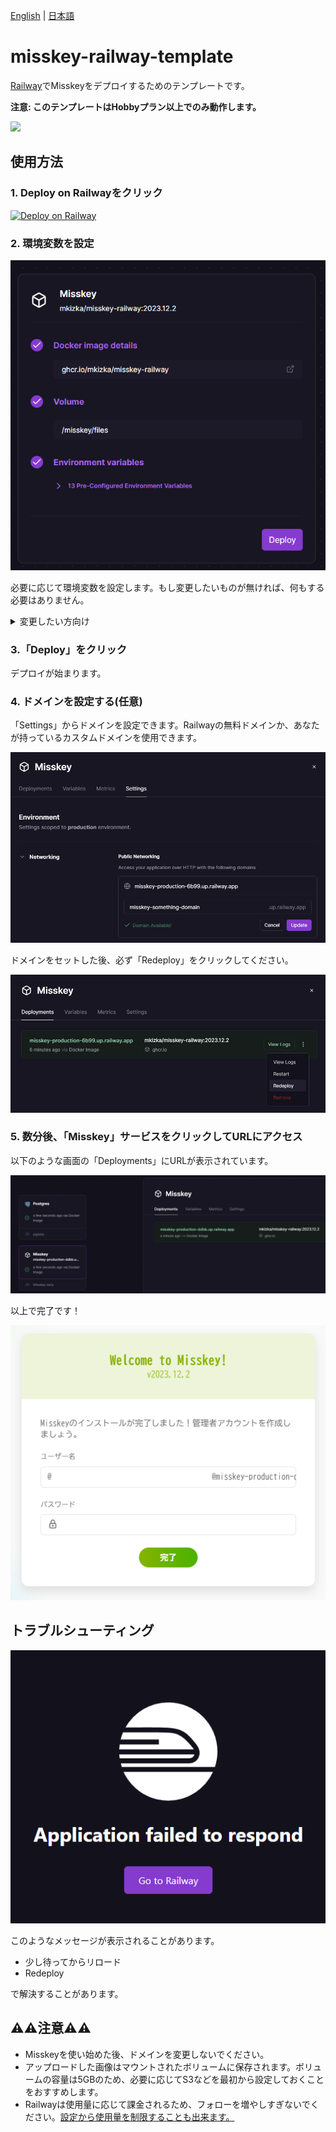 [English](./README.md) | [日本語](./README_ja.md)

# misskey-railway-template
[Railway](https://railway.app)でMisskeyをデプロイするためのテンプレートです。

**注意: このテンプレートはHobbyプラン以上でのみ動作します。**

![](./images/deploy.gif)

## 使用方法

### 1. Deploy on Railwayをクリック

[![Deploy on Railway](https://railway.app/button.svg)](https://railway.app/template/8bBGvg?referralCode=mveF9L)

### 2. 環境変数を設定
![](images/setup1.png)

必要に応じて環境変数を設定します。もし変更したいものが無ければ、何もする必要はありません。

<details>
<summary>変更したい方向け</summary>

Misskeyはymlファイルを使って設定を行いますが、このテンプレートでは環境変数が使用できるカスタムされたDockerイメージを使います。

このDockerイメージでは、コンテナ起動時に先頭に`MISSKEY`とついた環境変数の内容に応じてymlファイルが生成されます。

例：

```
MISSKEY__DB__USER=db-user
MISSKEY__DB__PASS=db-pass
```
↓
```yml
db:
  user: db-user
  pass: db-pass
```

変換の詳細な規則については[read-envのREADME](https://github.com/yatki/read-env)を、Misskeyの各設定について詳しくは[Misskeyの.config/example.yml](https://github.com/misskey-dev/misskey/blob/9eae82de1d4f9157602451e26e734c8f4ae94bea/.config/example.yml)を参照してください。
</details>

### 3.「Deploy」をクリック
デプロイが始まります。

### 4. ドメインを設定する(任意)
「Settings」からドメインを設定できます。Railwayの無料ドメインか、あなたが持っているカスタムドメインを使用できます。

![](images/setup4.png)

ドメインをセットした後、必ず「Redeploy」をクリックしてください。

![](images/setup4-2.png)

### 5. 数分後、「Misskey」サービスをクリックしてURLにアクセス
以下のような画面の「Deployments」にURLが表示されています。

![](images/setup2.png)

以上で完了です！

![](images/setup3.png)

## トラブルシューティング
![](images/trouble.png)

このようなメッセージが表示されることがあります。

- 少し待ってからリロード
- Redeploy

で解決することがあります。

## ⚠️⚠️注意⚠️⚠️
- Misskeyを使い始めた後、ドメインを変更しないでください。
- アップロードした画像はマウントされたボリュームに保存されます。ボリュームの容量は5GBのため、必要に応じてS3などを最初から設定しておくことをおすすめします。
- Railwayは使用量に応じて課金されるため、フォローを増やしすぎないでください。[設定から使用量を制限することも出来ます。](https://docs.railway.app/reference/usage-limits)
